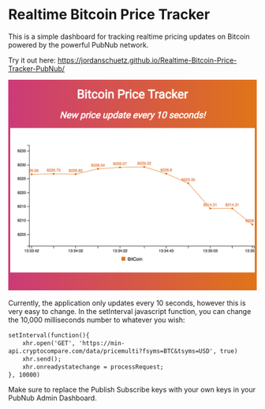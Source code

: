 # Realtime Bitcoin Price Tracker

This is a simple dashboard for tracking realtime pricing updates on Bitcoin powered by the powerful PubNub network.

Try it out here: https://jordanschuetz.github.io/Realtime-Bitcoin-Price-Tracker-PubNub/

![Screenshot of Demo](screenshot1.png)

Currently, the application only updates every 10 seconds, however this is very easy to change.  In the setInterval javascript function, you can change the 10,000 milliseconds number to whatever you wish:

```
setInterval(function(){
    xhr.open('GET', 'https://min-api.cryptocompare.com/data/pricemulti?fsyms=BTC&tsyms=USD', true)
    xhr.send();
    xhr.onreadystatechange = processRequest;
}, 10000)
```

Make sure to replace the Publish Subscribe keys with your own keys in your PubNub Admin Dashboard.
